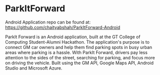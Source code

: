 # ParkItForward
Android Application repo can be found at: https://github.com/chaityabshah/ParkItForward-Android

ParkIt Forward is an Android application, built at the GT College of Computing Student-Alumni Hackathon. The application's purpose is to connect GM car owners and help them find parking spots in busy urban areas where parking is a hassle. With ParkIt Forward, drivers pay less attention to the sides of the street, searching for parking, and focus more on driving the vehicle. Built using the GM API, Google Maps API, Android Studio and Microsoft Azure.
